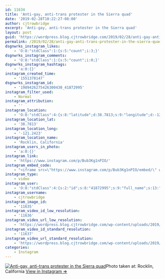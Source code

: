 ```yaml
---
id: 11634
title: 'Anti-gay, anti-trans protester in the Sierra quad'
date: '2019-02-28T10:22:27-08:00'
author: cjtrowbridge
excerpt: 'Anti-gay, anti-trans protester in the Sierra quad'
layout: post
guid: 'https://wordpress.blog.cjtrowbridge.com/2019/02/28/anti-gay-anti-trans-protester-in-the-sierra-quad/'
permalink: /2019/02/28/anti-gay-anti-trans-protester-in-the-sierra-quad/
dsgnwrks_instagram_likes:
    - 'O:8:"stdClass":1:{s:5:"count";i:3;}'
dsgnwrks_instagram_comments:
    - 'O:8:"stdClass":1:{s:5:"count";i:0;}'
dsgnwrks_instagram_hashtags:
    - 'a:0:{}'
instagram_created_time:
    - '1551378147'
dsgnwrks_instagram_id:
    - '1989426275426300430_41872995'
instagram_filter_used:
    - Normal
instagram_attribution:
    - ''
instagram_location:
    - 'O:8:"stdClass":4:{s:8:"latitude";d:38.7813;s:9:"longitude";d:-121.2423;s:4:"name";s:19:"Rocklin, California";s:2:"id";i:217237967;}'
instagram_location_lat:
    - '38.7813'
instagram_location_long:
    - '-121.2423'
instagram_location_name:
    - 'Rocklin, California'
instagram_users_in_photo:
    - 'a:0:{}'
instagram_link:
    - 'https://www.instagram.com/p/Bub3Kg1nPIO/'
instagram_embed_code:
    - "<iframe src=\"https://www.instagram.com/p/Bub3Kg1nPIO/embed/\" width=\"612\" height=\"710\" frameborder=\"0\" scrolling=\"no\" allowtransparency=\"true\" class=\"insta-image-embed\"></iframe>\n"
instagram_type:
    - video
instagram_user:
    - 'O:8:"stdClass":4:{s:2:"id";s:8:"41872995";s:9:"full_name";s:13:"CJ Trowbridge";s:15:"profile_picture";s:184:"https://scontent.cdninstagram.com/vp/ebecda71d143f06f0a971a4b919479b0/5D1C770B/t51.2885-19/s150x150/49719818_1996732167092496_2139941882996719616_n.jpg?_nc_ht=scontent.cdninstagram.com";s:8:"username";s:12:"cjtrowbridge";}'
instagram_username:
    - cjtrowbridge
instagram_image_id:
    - '11635'
instagram_video_id_low_resolution:
    - '11636'
instagram_video_url_low_resolution:
    - 'https://wordpress.blog.cjtrowbridge.com/wp-content/uploads/2019/02/480x270-video-1551378147.mp4'
instagram_video_id_standard_resolution:
    - '11637'
instagram_video_url_standard_resolution:
    - 'https://wordpress.blog.cjtrowbridge.com/wp-content/uploads/2019/02/640x360-video-1551378147.mp4'
categories:
    - Instagram
---
```


[![Anti-gay, anti-trans protester in the Sierra quad](https://blog.cjtrowbridge.com/wp-content/uploads/2019/02/anti-gay-anti-trans-protester-in-the-1-1.jpg)](https://www.instagram.com/p/Bub3Kg1nPIO/)Photo taken at: Rocklin, California [View in Instagram ⇒](https://www.instagram.com/p/Bub3Kg1nPIO/)